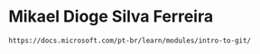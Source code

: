 <h1> Mikael Dioge Silva Ferreira </h1>

```
https://docs.microsoft.com/pt-br/learn/modules/intro-to-git/

```
